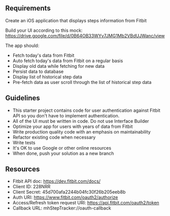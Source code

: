 
## Requirements
Create an iOS application that displays steps information from Fitbit  

Build your UI according to this mock: https://drive.google.com/file/d/0B64OB33WYv7JMG1Mb2VBdUJWanc/view

The app should:
* Fetch today's data from Fitbit
* Auto fetch today's data from Fitbit on a regular basis
* Display old data while fetching for new data
* Persist data to database
* Display list of historical step data
* Pre-fetch data as user scroll through the list of historical step data

## Guidelines
* This starter project contains code for user authentication against Fitbit API so you don't have to implement authentication.
* All of the UI must be written in code. Do not use Interface Builder
* Optimize your app for users with years of data from Fitbit
* Write production quality code with an emphasis on maintainability
* Refactor existing code when necessary
* Write tests  
* It's OK to use Google or other online resources
* When done, push your solution as a new branch

## Resources
* Fitbit API doc: https://dev.fitbit.com/docs/
* Client ID: 228NRR
* Client Secret: 45d700afa2244b04fc30f26b205eeb8b
* Auth URI: https://www.fitbit.com/oauth2/authorize
* Access/Refresh token request URI: https://api.fitbit.com/oauth2/token
* Callback URL: mhStepTracker://oauth-callback
